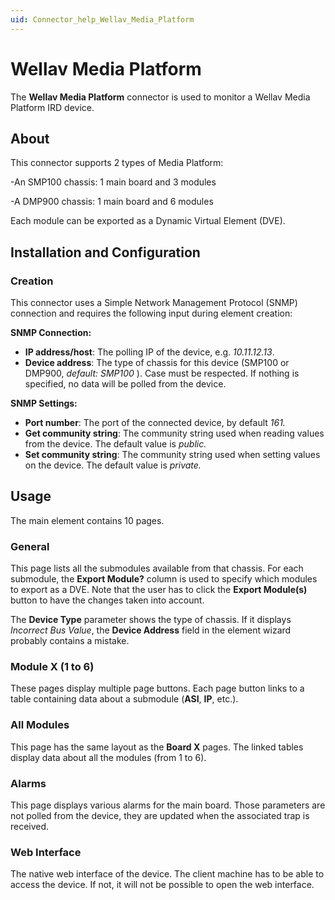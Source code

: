 ```yaml
---
uid: Connector_help_Wellav_Media_Platform
---
```


# Wellav Media Platform

The **Wellav Media Platform** connector is used to monitor a Wellav Media Platform IRD device.

## About

This connector supports 2 types of Media Platform:

-An SMP100 chassis: 1 main board and 3 modules

-A DMP900 chassis: 1 main board and 6 modules

Each module can be exported as a Dynamic Virtual Element (DVE).

## Installation and Configuration

### Creation

This connector uses a Simple Network Management Protocol (SNMP) connection and requires the following input during element creation:

**SNMP Connection:**

- **IP address/host**: The polling IP of the device, e.g. *10.11.12.13*.
- **Device address**: The type of chassis for this device (SMP100 or DMP900, *default:* *SMP100* ). Case must be respected. If nothing is specified, no data will be polled from the device.

**SNMP Settings:**

- **Port number**: The port of the connected device, by default *161.*
- **Get community string**: The community string used when reading values from the device. The default value is *public.*
- **Set community string**: The community string used when setting values on the device. The default value is *private.*

## Usage

The main element contains 10 pages.

### General

This page lists all the submodules available from that chassis. For each submodule, the **Export Module?** column is used to specify which modules to export as a DVE. Note that the user has to click the **Export Module(s)** button to have the changes taken into account.

The **Device Type** parameter shows the type of chassis. If it displays *Incorrect Bus Value*, the **Device Address** field in the element wizard probably contains a mistake.

### Module X (1 to 6)

These pages display multiple page buttons. Each page button links to a table containing data about a submodule (**ASI**, **IP**, etc.).

### All Modules

This page has the same layout as the **Board X** pages. The linked tables display data about all the modules (from 1 to 6).

### Alarms

This page displays various alarms for the main board. Those parameters are not polled from the device, they are updated when the associated trap is received.

### Web Interface

The native web interface of the device. The client machine has to be able to access the device. If not, it will not be possible to open the web interface.
